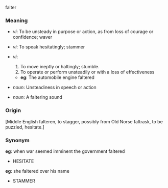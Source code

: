 falter
### Meaning
+ _vi_: To be unsteady in purpose or action, as from loss of courage or confidence; waver
+ _vi_: To speak hesitatingly; stammer
+ _vi_:
   1. To move ineptly or haltingly; stumble.
   2. To operate or perform unsteadily or with a loss of effectiveness
    + __eg__: The automobile engine faltered

+ _noun_: Unsteadiness in speech or action
+ _noun_: A faltering sound

### Origin

[Middle English falteren, to stagger, possibly from Old Norse faltrask, to be puzzled, hesitate.]

### Synonym

__eg__: when war seemed imminent the government faltered

+ HESITATE

__eg__: she faltered over his name

+ STAMMER


